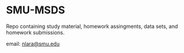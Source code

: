 # SMU-MSDS
Repo containing study material, homework assingments, data sets, and homework submissions.

email: nlara@smu.edu

